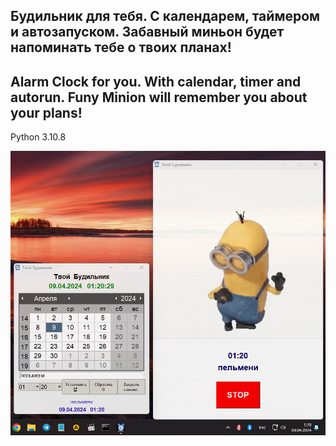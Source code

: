 ## Будильник для тебя. С календарем, таймером и автозапуском. Забавный миньон будет напоминать тебе о твоих планах!

## Alarm Clock for you. With calendar, timer and autorun. Funy Minion will remember you about your plans!

Python 3.10.8

![Window](https://github.com/Demston/Alarm_Clock/blob/main/screenshot%20alarm%20clock.png)
